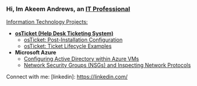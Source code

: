 ### Hi, Im Akeem Andrews, an <a href="https://linkedin.com/in/Josh">IT Professional

Information Technology Projects:</h2>

- <b>osTicket (Help Desk Ticketing System)</b>
  - [osTicket: Post-Installation Configuration](https://github.com/keem22/post-install-config)
  - [osTicket: Ticket Lifecycle Examples](https://github.com/keem22/ticket-lifecycle)
- <b>Microsoft Azure</b>
  - [Configuring Active Directory within Azure VMs](https://github.com/keem22/configure-ad)
  - [Network Security Groups (NSGs) and Inspecting Network Protocols](https://github.com/keem22/azure-network-protocols)

Connect with me:
[linkedin]: https://linkedin.com/
